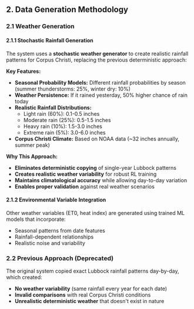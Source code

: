 ## 2. Data Generation Methodology

### 2.1 Weather Generation

#### 2.1.1 Stochastic Rainfall Generation
The system uses a **stochastic weather generator** to create realistic rainfall patterns for Corpus Christi, replacing the previous deterministic approach:

**Key Features:**
- **Seasonal Probability Models:** Different rainfall probabilities by season (summer thunderstorms: 25%, winter dry: 10%)
- **Weather Persistence:** If it rained yesterday, 50% higher chance of rain today
- **Realistic Rainfall Distributions:**
  - Light rain (60%): 0.1-0.5 inches
  - Moderate rain (25%): 0.5-1.5 inches  
  - Heavy rain (10%): 1.5-3.0 inches
  - Extreme rain (5%): 3.0-6.0 inches
- **Corpus Christi Climate:** Based on NOAA data (~32 inches annually, summer peak)

**Why This Approach:**
- **Eliminates deterministic copying** of single-year Lubbock patterns
- **Creates realistic weather variability** for robust RL training
- **Maintains climatological accuracy** while allowing day-to-day variation
- **Enables proper validation** against real weather scenarios

#### 2.1.2 Environmental Variable Integration
Other weather variables (ET0, heat index) are generated using trained ML models that incorporate:
- Seasonal patterns from date features
- Rainfall-dependent relationships
- Realistic noise and variability

### 2.2 Previous Approach (Deprecated)
The original system copied exact Lubbock rainfall patterns day-by-day, which created:
- **No weather variability** (same rainfall every year for each date)
- **Invalid comparisons** with real Corpus Christi conditions
- **Unrealistic deterministic weather** that doesn't exist in nature 